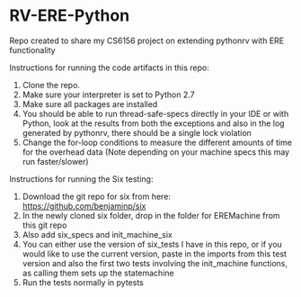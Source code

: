 # RV-ERE-Python
Repo created to share my CS6156 project on extending pythonrv with ERE functionality

Instructions for running the code artifacts in this repo:
1. Clone the repo.
2. Make sure your interpreter is set to Python 2.7
3. Make sure all packages are installed
4. You should be able to run thread-safe-specs directly in your IDE or with Python, look at the results from both the exceptions and also in the log generated by pythonrv, there should be a single lock violation
5. Change the for-loop conditions to measure the different amounts of time for the overhead data (Note depending on your machine specs this may run faster/slower)

Instructions for running the Six testing:
1. Download the git repo for six from here: https://github.com/benjaminp/six
2. In the newly cloned six folder, drop in the folder for EREMachine from this git repo
3. Also add six_specs and init_machine_six
4. You can either use the version of six_tests I have in this repo, or if you would like to use the current version, paste in the imports from this test version and also the first two tests involving the init_machine functions, as calling them sets up the statemachine
5. Run the tests normally in pytests
